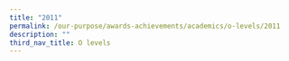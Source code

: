 ```yaml
---
title: "2011"
permalink: /our-purpose/awards-achievements/academics/o-levels/2011
description: ""
third_nav_title: O levels
---
```


